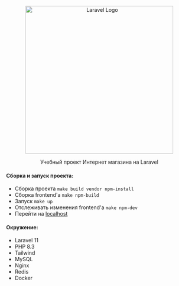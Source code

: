 <p align="center"><a href="https://laravel.com" target="_blank"><img src="https://raw.githubusercontent.com/laravel/art/master/logo-lockup/5%20SVG/2%20CMYK/1%20Full%20Color/laravel-logolockup-cmyk-red.svg" width="400" alt="Laravel Logo"></a></p>

<p align="center">Учебный проект Интернет магазина на Laravel</p>


#### Сборка и запуск проекта:
- Сборка проекта `make build vendor npm-install`  
- Сборка frontend'a `make npm-build`
- Запуск `make up`
- Отслеживать изменения frontend'a `make npm-dev`
- Перейти на [localhost](http://localhost)

#### Окружение:
- Laravel 11
- PHP 8.3
- Tailwind
- MySQL
- Nginx
- Redis
- Docker
